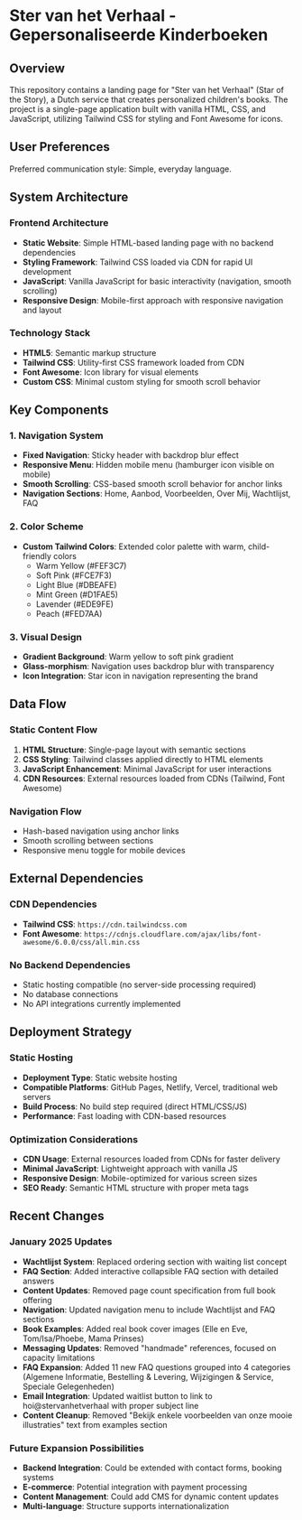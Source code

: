 # Ster van het Verhaal - Gepersonaliseerde Kinderboeken

## Overview

This repository contains a landing page for "Ster van het Verhaal" (Star of the Story), a Dutch service that creates personalized children's books. The project is a single-page application built with vanilla HTML, CSS, and JavaScript, utilizing Tailwind CSS for styling and Font Awesome for icons.

## User Preferences

Preferred communication style: Simple, everyday language.

## System Architecture

### Frontend Architecture
- **Static Website**: Simple HTML-based landing page with no backend dependencies
- **Styling Framework**: Tailwind CSS loaded via CDN for rapid UI development
- **JavaScript**: Vanilla JavaScript for basic interactivity (navigation, smooth scrolling)
- **Responsive Design**: Mobile-first approach with responsive navigation and layout

### Technology Stack
- **HTML5**: Semantic markup structure
- **Tailwind CSS**: Utility-first CSS framework loaded from CDN
- **Font Awesome**: Icon library for visual elements
- **Custom CSS**: Minimal custom styling for smooth scroll behavior

## Key Components

### 1. Navigation System
- **Fixed Navigation**: Sticky header with backdrop blur effect
- **Responsive Menu**: Hidden mobile menu (hamburger icon visible on mobile)
- **Smooth Scrolling**: CSS-based smooth scroll behavior for anchor links
- **Navigation Sections**: Home, Aanbod, Voorbeelden, Over Mij, Wachtlijst, FAQ

### 2. Color Scheme
- **Custom Tailwind Colors**: Extended color palette with warm, child-friendly colors
  - Warm Yellow (#FEF3C7)
  - Soft Pink (#FCE7F3)
  - Light Blue (#DBEAFE)
  - Mint Green (#D1FAE5)
  - Lavender (#EDE9FE)
  - Peach (#FED7AA)

### 3. Visual Design
- **Gradient Background**: Warm yellow to soft pink gradient
- **Glass-morphism**: Navigation uses backdrop blur with transparency
- **Icon Integration**: Star icon in navigation representing the brand

## Data Flow

### Static Content Flow
1. **HTML Structure**: Single-page layout with semantic sections
2. **CSS Styling**: Tailwind classes applied directly to HTML elements
3. **JavaScript Enhancement**: Minimal JavaScript for user interactions
4. **CDN Resources**: External resources loaded from CDNs (Tailwind, Font Awesome)

### Navigation Flow
- Hash-based navigation using anchor links
- Smooth scrolling between sections
- Responsive menu toggle for mobile devices

## External Dependencies

### CDN Dependencies
- **Tailwind CSS**: `https://cdn.tailwindcss.com`
- **Font Awesome**: `https://cdnjs.cloudflare.com/ajax/libs/font-awesome/6.0.0/css/all.min.css`

### No Backend Dependencies
- Static hosting compatible (no server-side processing required)
- No database connections
- No API integrations currently implemented

## Deployment Strategy

### Static Hosting
- **Deployment Type**: Static website hosting
- **Compatible Platforms**: GitHub Pages, Netlify, Vercel, traditional web servers
- **Build Process**: No build step required (direct HTML/CSS/JS)
- **Performance**: Fast loading with CDN-based resources

### Optimization Considerations
- **CDN Usage**: External resources loaded from CDNs for faster delivery
- **Minimal JavaScript**: Lightweight approach with vanilla JS
- **Responsive Design**: Mobile-optimized for various screen sizes
- **SEO Ready**: Semantic HTML structure with proper meta tags

## Recent Changes

### January 2025 Updates
- **Wachtlijst System**: Replaced ordering section with waiting list concept
- **FAQ Section**: Added interactive collapsible FAQ section with detailed answers
- **Content Updates**: Removed page count specification from full book offering
- **Navigation**: Updated navigation menu to include Wachtlijst and FAQ sections
- **Book Examples**: Added real book cover images (Elle en Eve, Tom/Isa/Phoebe, Mama Prinses)
- **Messaging Updates**: Removed "handmade" references, focused on capacity limitations
- **FAQ Expansion**: Added 11 new FAQ questions grouped into 4 categories (Algemene Informatie, Bestelling & Levering, Wijzigingen & Service, Speciale Gelegenheden)
- **Email Integration**: Updated waitlist button to link to hoi@stervanhetverhaal with proper subject line
- **Content Cleanup**: Removed "Bekijk enkele voorbeelden van onze mooie illustraties" text from examples section

### Future Expansion Possibilities
- **Backend Integration**: Could be extended with contact forms, booking systems
- **E-commerce**: Potential integration with payment processing
- **Content Management**: Could add CMS for dynamic content updates
- **Multi-language**: Structure supports internationalization